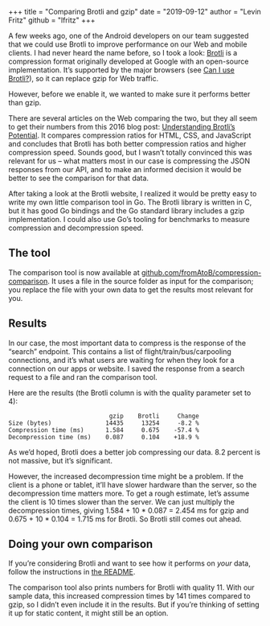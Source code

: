 +++
title = "Comparing Brotli and gzip"
date = "2019-09-12"
author = "Levin Fritz"
github = "lfritz"
+++

A few weeks ago, one of the Android developers on our team suggested that we could use Brotli to improve performance on our Web and mobile clients. I had never heard the name before, so I took a look: [Brotli](https://github.com/google/brotli) is a compression format originally developed at Google with an open-source implementation. It’s supported by the major browsers (see [Can I use Brotli?](https://caniuse.com/#search=Brotli)), so it can replace gzip for Web traffic.

However, before we enable it, we wanted to make sure it performs better than gzip.

There are several articles on the Web comparing the two, but they all seem to get their numbers from this 2016 blog post: [Understanding Brotli’s Potential](https://blogs.akamai.com/2016/02/understanding-brotlis-potential.html). It compares compression ratios for HTML, CSS, and JavaScript and concludes that Brotli has both better compression ratios and higher compression speed. Sounds good, but I wasn’t totally convinced this was relevant for us – what matters most in our case is compressing the JSON responses from our API, and to make an informed decision it would be better to see the comparison for that data.

After taking a look at the Brotli website, I realized it would be pretty easy to write my own little comparison tool in Go. The Brotli library is written in C, but it has good Go bindings and the Go standard library includes a gzip implementation. I could also use Go’s tooling for benchmarks to measure compression and decompression speed.


## The tool

The comparison tool is now available at [github.com/fromAtoB/compression-comparison](https://github.com/fromAtoB/compression-comparison). It uses a file in the source folder as input for the comparison; you replace the file with your own data to get the results most relevant for you.


## Results

In our case, the most important data to compress is the response of the “search” endpoint. This contains a list of flight/train/bus/carpooling connections, and it’s what users are waiting for when they look for a connection on our apps or website. I saved the response from a search request to a file and ran the comparison tool.

Here are the results (the Brotli column is with the quality parameter set to 4):

```text
                            gzip    Brotli     Change
Size (bytes)               14435     13254     -8.2 %
Compression time (ms)      1.584     0.675    -57.4 %
Decompression time (ms)    0.087     0.104    +18.9 %
```

As we’d hoped, Brotli does a better job compressing our data. 8.2 percent is not massive, but it’s significant.

However, the increased decompression time might be a problem. If the client is a phone or tablet, it’ll have slower hardware than the server, so the decompression time matters more. To get a rough estimate, let’s assume the client is 10 times slower than the server. We can just multiply the decompression times, giving 1.584 + 10 * 0.087 = 2.454 ms for gzip and 0.675 + 10 * 0.104 = 1.715 ms for Brotli. So Brotli still comes out ahead.


## Doing your own comparison

If you’re considering Brotli and want to see how it performs on *your* data, follow the instructions in [ the README](https://github.com/fromAtoB/compression-comparison/blob/master/README.md).

The comparison tool also prints numbers for Brotli with quality 11. With our sample data, this increased compression times by 141 times compared to gzip, so I didn’t even include it in the results. But if you’re thinking of setting it up for static content, it might still be an option.
